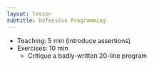 ```yaml
---
layout: lesson
subtitle: Defensive Programming
---
```

*   Teaching: 5 min (introduce assertions)
*   Exercises: 10 min
    *   Critique a badly-written 20-line program
